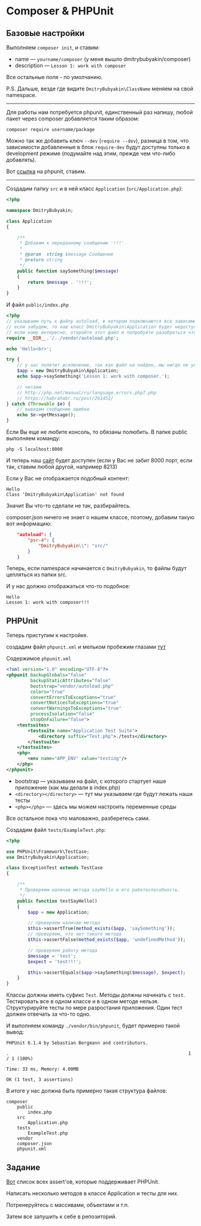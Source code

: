 # Composer & PHPUnit


## Базовые настройки

Выполняем `composer init`, и ставим:
 - name &mdash; `yourname/composer` (у меня вышло dmitrybubyakin/composer)
 - description &mdash; `Lesson 1: work with composer`

Все остальные поля - по умолчанию. 

P.S. Дальше, везде где видите `DmitryBubyakin\ClassName` меняем на свой namespace.

---

Для работы нам потребуется phpunit, единственный раз напишу, любой пакет через composer добавляется таким образом:

`composer require username/package`

Можно так же добавить ключ `--dev` (`require --dev`), разница в том, 
что зависимости добавленные в блок `require-dev` будут доступны только в development режиме (подумайте над этим, прежде чем что-либо добавлять).

Вот [ссылка](https://packagist.org/packages/phpunit/phpunit) на phpunit, ставим.

---

Создадим папку `src` и в ней класс `Application` (`src/Application.php`):

```php
<?php

namespace DmitryBubyakin;

class Application 
{

    /**
     * Добавим к переданному сообщению '!!!'.
     * 
     * @param  string $message Сообщение
     * @return string
     */
    public function saySomething($message) 
    {
        return $message . '!!!';
    }
}
```

И файл `public/index.php`

```php
<?php
// указываем путь к файлу autoload, в котором подключаются все зависимости добавленные в composer.json
// если забудем, то наш класс DmitryBubyakin\Application будет недоступен тут.
// если кому интересно, откройте этот файл и попробуйте разобраться что да как
require __DIR__.'/../vendor/autoload.php';

echo 'Hello<br>';

try {
    // у нас полетит исключение, так как файл на найден, мы нигде не указали, что он существует
    $app = new DmitryBubyakin\Application;
    echo $app->saySomething('Lesson 1: work with composer.');

    // читаем
    // http://php.net/manual/ru/language.errors.php7.php
    // https://habrahabr.ru/post/261451/
} catch (Throwable $e) {
    // выведем сообщение ошибки
    echo $e->getMessage();
}

```

Если Вы еще не любите консоль, то обязаны полюбить. В папке public выполняем команду:

`php -S localhost:8000`

И теперь наш [сайт](http://localhost:8000) будет доступен (если у Вас не забит 8000 порт, если так, ставим любой другой, например 8213)

Если у Вас не отображается подобный контент:

```
Hello
Class 'DmitryBubyakin\Application' not found
```

Значит Вы что-то сделали не так, разбирайтесь.

composer.json ничего не знает о нашем классе, поэтому, добавим такую вот информацию:

```json
    "autoload": {
        "psr-4": {
            "DmitryBubyakin\\": "src/"
        }
    }
```

Теперь, если namespace начинается с `DmitryBubyakin`, то файлы будут цепляться из папки src.

И у нас должно отображаться что-то подобное:

```
Hello
Lesson 1: work with composer!!!
```

## PHPUnit

Теперь приступим к настройке.

создадим файл `phpunit.xml` и мельком пробежим глазами [тут](https://phpunit.de/manual/current/en/appendixes.configuration.html)

Содержимое `phpunit.xml`

```xml
<?xml version="1.0" encoding="UTF-8"?>
<phpunit backupGlobals="false"
         backupStaticAttributes="false"
         bootstrap="vendor/autoload.php"
         colors="true"
         convertErrorsToExceptions="true"
         convertNoticesToExceptions="true"
         convertWarningsToExceptions="true"
         processIsolation="false"
         stopOnFailure="false">
    <testsuites>
        <testsuite name="Application Test Suite">
            <directory suffix="Test.php">./tests</directory>
        </testsuite>
    </testsuites>
    <php>
        <env name="APP_ENV" value="testing"/>
    </php>
</phpunit>
```
 - bootstrap &mdash; указываем на файл, с которого стартует наше приложение (как мы делали в index.php)
 - `<directory></directory>` &mdash; тут мы указываем где будут лежать наши тесты
 - `<php></php>` &mdash; здесь мы можем настроить переменные среды

Все остальное пока что маловажно, разберетесь сами.

Создадим файл `tests/ExampleTest.php`:

```php
<?php

use PHPUnit\Framework\TestCase;
use DmitryBubyakin\Application;

class ExceptionTest extends TestCase
{

    /**
     * Проверяем наличае метода sayHello и его работоспособность.
     */
    public function testSayHello()
    {
        $app = new Application;

        // проверяем наличае метода
        $this->assertTrue(method_exists($app, 'saySomething'));
        // проверяем, что нет такого метода
        $this->assertFalse(method_exists($app, 'undefinedMethod'));

        // проверяем работу метода
        $message = 'test';
        $expect = 'test!!!';

        $this->assertEquals($app->saySomething($message), $expect);
    }
}
```

Классы должны иметь суфикс `Test`. Методы должны начинать с `test`.
Тестировать все в одном классе и в одном методе нельзя. Структурируйте тесты по мере разростания приложения. Один тест должен отвечать за что-то одно.



И выполняем команду `./vendor/bin/phpunit`, будет примерно такой вывод:

```
PHPUnit 6.1.4 by Sebastian Bergmann and contributors.

.                                                                   1 / 1 (100%)

Time: 33 ms, Memory: 4.00MB

OK (1 test, 3 assertions)

```

В итоге у нас должна быть примерно такая структура файлов:

```
composer
    public
        index.php
    src
        Application.php
    tests
        ExampleTest.php
    vendor
    composer.json
    phpunit.xml
```
## Задание

[Вот](https://phpunit.de/manual/current/en/appendixes.assertions.html) список всех assert'ов, которые поддерживает PHPUnit.

Написать несколько методов в классе Application и тесты для них.

Потренеруйтесь с массивами, объектами и т.п.

Затем все запушить к себе в репозиторий.